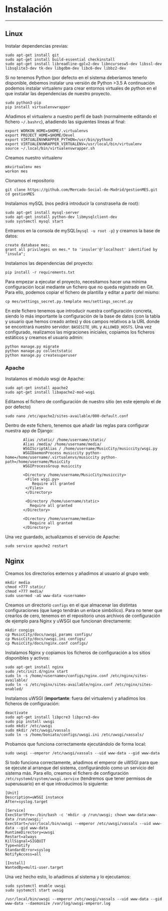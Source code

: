 # Instalación
--------------

## Linux

Instalar dependencias previas:

```
sudo apt-get install git
sudo apt-get install build-essential checkinstall
sudo apt-get install libreadline-gplv2-dev libncursesw5-dev libssl-dev libsqlite3-dev tk-dev libgdbm-dev libc6-dev libbz2-dev
```

Si no tenemos Python (por defecto en el sistema deberíamos tenerlo disponible, debemos instalar una versión de Python >3.5
A continuación podemos instalar virtualenv para crear entornos virtuales de python en el que instalar las dependencias de nuestro proyecto.
```
sudo python3-pip
pip install virtualenvwrapper
```

Añadimos el virtualenv a nuestro perfil de bash (normalmente editando el fichero `~/.bashrc`), añadiendo las siguientes líneas al final:

```
export WORKON_HOME=$HOME/.virtualenvs
export PROJECT_HOME=$HOME/Devel
export VIRTUALENVWRAPPER_PYTHON=/usr/bin/python3
export VIRTUALENVWRAPPER_VIRTUALENV=/usr/local/bin/virtualenv
source ~/.local/bin/virtualenvwrapper.sh
```

Creamos nuestro virtualenv
```
mkvirtualenv mes
workon mes
```

Clonamos el repositorio
```
git clone https://github.com/Mercado-Social-de-Madrid/gestionMES.git
cd gestionMES
```

Instalamos mySQL (nos pedirá introducir la constraseña de root):
```
sudo apt-get install mysql-server
sudo apt-get install python-dev libmysqlclient-dev
sudo systemctl mysql start
```

Entramos en la consola de mySQL(`mysql -u root -p`) y creamos la base de datos:
```
create database mes;
grant all privileges on mes.* to 'insuler'@'localhost' identified by "insula";
```


Instalamos las dependencias del proyecto:
```
pip install -r requirements.txt
```

Para empezar a ejecutar el proyecto, necesitamos hacer una mínima configuración local mediante un fichero
que no queda registrado en Git. Para ello, podemos copiar el fichero de plantilla y editar a partir del mismo:

```
cp mes/settings_secret.py.template mes/settings_secret.py
```

En este fichero tenemos que introducir nuestra configuración concreta, siendo lo más importante la configuración
de la base de datos (con la tabla y usuario que hemos creado antes) y dos campos relativos a la URL donde se
encontrará nuestro servidor: `BASESITE_URL` y `ALLOWED_HOSTS`.
Una vez configurado, realizamos las migraciones iniciales, copiamos los ficheros estáticos y creamos el usuario admin:
```
python manage.py migrate
python manage.py collectstatic
python manage.py createsuperuser
```


### Apache

Instalamos el módulo wsgi de Apache:
```
sudo apt-get install apache2
sudo apt-get install libapache2-mod-wsgi
```

Editamos el fichero de configuración de nuestro sitio (en este ejemplo el de por defecto)
```
sudo nano /etc/apache2/sites-available/000-default.conf
```

Dentro de este fichero, tenemos que añadir las reglas para configurar nuestra app de Django:
```
		Alias /static/ /home/username/static/
        Alias /media/ /home/username/media/
        WSGIScriptAlias / /home/username/MusicCity/musiccity/wsgi.py
        WSGIDaemonProcess musiccity python-home=/home/username/.virtualenvs/musiccity python-path=/home/username/MusicCity
        WSGIProcessGroup musiccity

        <Directory /home/username/MusicCity/musiccity>
         <Files wsgi.py>
            Require all granted
         </Files>
         </Directory>

		 <Directory /home/username/static>
           Require all granted
        </Directory>

        <Directory /home/username/media>
           Require all granted
        </Directory>
```

Una vez guardado, actualizamos el servicio de Apache:
```
sudo service apache2 restart
```

## Nginx

Creamos los directorios externos y añadimos al usuario al grupo web:

```
mkdir media
chmod +777 static/
chmod +777 media/
sudo usermod -aG www-data <username>
```

Creamos un directorio `configs` en el que almacenar las distintas configuraciones (que luego tendrán un enlace simbólico).
Para no tener que crearlos de cero, tenemos en el repositorio unos archivos de configuración de ejemplo
para Nginx y uWSGI que funcionan directamente:

```
mkdir congigs
cp MusicCity/docs/uwsgi_params configs/
cp MusicCity/docs/uwsgi.ini configs/
cp MusicCity/docs/nginx.conf configs/
```

Instalamos Nginx y copiamos los ficheros de configuración a los sitios disponibles y activos:

```
sudo apt-get install nginx
sudo /etc/init.d/nginx start
sudo ln -s /home/<username>/configs/nginx.conf /etc/nginx/sites-available/
sudo ln -s /etc/nginx/sites-available/nginx.conf /etc/nginx/sites-enabled/
```

Instalamos uWSGI (**importante**: fuera del virtualenv) y añadimos los ficheros de configuración:

```
deactivate
sudo apt-get install libpcre3 libpcre3-dev
sudo pip install uwsgi
sudo mkdir /etc/uwsgi
sudo mkdir /etc/uwsgi/vassals
sudo ln -s /home/boniato/configs/uwsgi.ini /etc/uwsgi/vassals/
```

Probamos que funciona correctamente ejecutándolo de forma local:

```
sudo uwsgi --emperor /etc/uwsgi/vassals --uid www-data --gid www-data
```

Si todo funciona correctamente, añadimos el emperor de uWSGI para que se ejecute al arranque del sistema, configurándolo
como un servicio del sistema más. Para ello, creamos el fichero de configuración `/etc/systemd/system/uwsgi.service`
(tendremos que tener permisos de superusuario) en el que introducimos lo siguiente:

```
[Unit]
Description=uWSGI instance
After=syslog.target

[Service]
ExecStartPre=-/bin/bash -c 'mkdir -p /run/uwsgi; chown www-data:www-data /run/uwsgi;'
ExecStart=/usr/local/bin/uwsgi --emperor /etc/uwsgi/vassals --uid www-data --gid www-data
RuntimeDirectory=uwsgi
Restart=always
KillSignal=SIGQUIT
Type=notify
StandardError=syslog
NotifyAccess=all

[Install]
WantedBy=multi-user.target
```

Una vez hecho esto, lo añadimos al sistema y lo ejecutamos:

```
sudo systemctl enable uwsgi
sudo systemctl start uwsig
```


```
/usr/local/bin/uwsgi --emperor /etc/uwsgi/vassals --uid www-data --gid www-data --daemonize /var/log/uwsgi-emperor.log
```
